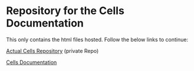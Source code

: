 # Repository for the Cells Documentation

This only contains the html files hosted. Follow the below links to continue:

[Actual Cells Repository](https://github.com/CellularLevelGames/Cells) (private Repo)

[Cells Documentation](https://cellularlevelgames.github.io/CellsDoc)
